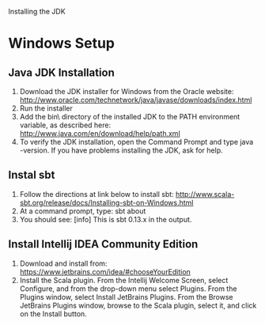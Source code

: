 Installing the JDK
# Windows Setup
## Java JDK Installation
1. Download the JDK installer for Windows from the Oracle website: 
http://www.oracle.com/technetwork/java/javase/downloads/index.html
2. Run the installer
3. Add the bin\ directory of the installed JDK to the PATH environment variable, as described here: http://www.java.com/en/download/help/path.xml
4. To verify the JDK installation, open the Command Prompt and type java -version. If you have problems installing the JDK, ask for help.
## Instal sbt
1. Follow the directions at link below to install sbt: 
http://www.scala-sbt.org/release/docs/Installing-sbt-on-Windows.html
2. At a command prompt, type: sbt about
3. You should see: [info] This is sbt 0.13.x in the output.
## Install Intellij IDEA Community Edition
1. Download and install from: https://www.jetbrains.com/idea/#chooseYourEdition
2. Install the Scala plugin. From the Intellij Welcome Screen, select Configure, and from the drop-down menu select Plugins. From the Plugins window, select Install JetBrains Plugins. From the Browse JetBrains Plugins window, browse to the Scala plugin, select it, and click on the Install button.
